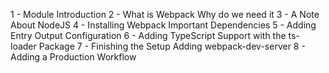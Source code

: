 1 - Module Introduction
2 - What is Webpack  Why do we need it
3 - A Note About NodeJS
4 - Installing Webpack  Important Dependencies
5 - Adding Entry  Output Configuration
6 - Adding TypeScript Support with the ts-loader Package
7 - Finishing the Setup  Adding webpack-dev-server
8 - Adding a Production Workflow

